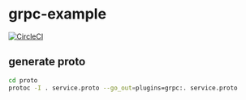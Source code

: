 # grpc-example

[![CircleCI](https://circleci.com/gh/ubozov/gRPC-example.svg?style=svg&circle-token=140fd6f55ed20bea132bdd6b7c841ff7253231bb)](https://circleci.com/gh/ubozov/gRPC-example)

## generate proto

```bash
cd proto
protoc -I . service.proto --go_out=plugins=grpc:. service.proto
```
